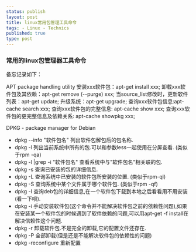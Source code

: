 ```yaml
--- 
status: publish 
layout: post 
title: linux常用包管理工具命令
tags: - Linux - Technics 
published: true 
type: post 
--- 
```


### 常用的linux包管理器工具命令

备忘记录如下：

APT package handling utility 
安装xxx软件包：apt-get install xxx; 
卸载xxx软件包及其依赖：apt-get remove (--purge) xxx; 
当source_list修改时，更新软件列表：apt-get update; 
升级系统：apt-get upgrade; 
查询xxx软件包信息:apt-cache search xxx; 
查询xxx软件包的完整信息: apt-cache show xxx;
查询xxx软件包的更完整信息及依赖关系: apt-cache showpkg xxx;

DPKG - package manager for Debian 
- dpkg --info "软件包名" 
  列出软件包解包后的包名称. 
- dpkg -l
  列出当前系统中所有的包.可以和参数less一起使用在分屏查看. (类似于rpm -qa) 
- dpkg -l |grep -i "软件包名"
  查看系统中与"软件包名"相关联的包.
- dpkg -s 
  查询已安装的包的详细信息.
- dpkg -L 
  查询系统中已安装的软件包所安装的位置. (类似于rpm-ql)
- dpkg -S 
  查询系统中某个文件属于哪个软件包. (类似于rpm -qf) 
- dpkg -I
  查询deb包的详细信息,在一个软件包下载到本地之后看看用不用安装(看一下呗). 
- dpkg -i
  手动安装软件包(这个命令并不能解决软件包之前的依赖性问题),如果在安装某一个软件包的时候遇到了软件依赖的问题,可以用apt-get -f install在解决信赖性这个问题. 
- dpkg -r
  卸载软件包.不是完全的卸载,它的配置文件还存在. 
- dpkg -P
  全部卸载(但是还是不能解决软件包的依赖性的问题)
- dpkg -reconfigure 
  重新配置

